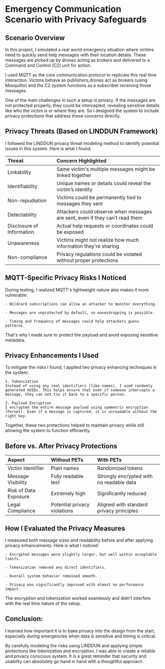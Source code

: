 # Emergency Communication Scenario with Privacy Safeguards

## Scenario Overview
In this project, I simulated a real world emergency situation where victims need to quickly send help messages with their location details. These messages are picked up by drones acting as brokers and delivered to a Command and Control (C2) unit for action.

I used MQTT as the core communication protocol to replicate this real time interaction. Victims behave as publishers,drones act as brokers (using Mosquitto) and the C2 system functions as a subscriber receiving those messages.

One of the main challenges in such a setup is privacy. If the messages are not protected properly, they could be intercepted, revealing sensitive details like who the victim is or where they are. So I designed the system to include privacy protections that address these concerns directly.

## Privacy Threats (Based on LINDDUN Framework)

I followed the LINDDUN privacy threat modeling method to identify potential issues in this system. Here is what I found:

| Threat                      | Concern Highlighted                                                          |
|:----------------------------|:-----------------------------------------------------------------------------|
|Linkability				  |	Same victim's multiple messages might be linked together       				 |
|Identifiability			  |	Unique names or details could reveal the victim’s identity					 |
|Non-repudiation			  |	Victims could be permanently tied to messages they sent						 |
|Detectability				  |	Attackers could observe when messages are sent, even if they can’t read them |
|Disclosure of Information	  |	Actual help requests or coordinates could be exposed						 |
|Unawareness				  | Victims might not realize how much information they're sharing				 |
|Non-compliance				  |	Privacy regulations could be violated without proper protections			 |

## MQTT-Specific Privacy Risks I Noticed
During testing, I realized MQTT's lightweight nature also makes it more vulnerable:

	- Wildcard subscriptions can allow an attacker to monitor everything.

	- Messages are unprotected by default, so eavesdropping is possible.

	- Timing and frequency of messages could help attackers guess patterns.

That's why I made sure to protect the payload and avoid exposing sensitive metadata.

## Privacy Enhancements I Used
To mitigate the risks I found, I applied two privacy enhancing techniques in the system:

	1. Tokenization
	Instead of using any real identifiers (like names), I used randomly generated UUIDs. This helps ensure that even if someone intercepts a message, they can not tie it back to a specific person.

	2. Payload Encryption
	I encrypted the entire message payload using symmetric encryption (Fernet). Even if a message is captured, it is unreadable without the right key.

Together, these two protections helped to maintain privacy while still allowing the system to function efficiently.

## Before vs. After Privacy Protections

| Aspect                | Without PETs                 | With PETs                                 |
|:----------------------|:-----------------------------|:------------------------------------------|	
| Victim Identifier	    | Plain names       	       | Randomized tokens                         |
| Message Visibility	| Fully readable text	       | Strongly encrypted with no readable data  |
| Risk of Data Exposure	| Extremely high	           | Significantly reduced                     |
| Legal Compliance	    | Potential privacy violations | Aligned with standard privacy principles  |

## How I Evaluated the Privacy Measures
I measured both message sizes and readability before and after applying privacy enhancements. Here is what I noticed:

	- Encrypted messages were slightly larger, but well within acceptable limits.

	- Tokenization removed any direct identifiers.

	- Overall system behavior remained smooth.

	- Privacy was significantly improved with almost no performance impact.

The encryption and tokenization worked seamlessly and didn't interfere with the real time nature of the setup.

## Conclusion: 
I learned how important it is to bake privacy into the design from the start, especially during emergencies when data is sensitive and timing is critical.

By carefully modeling the risks using LINDDUN and applying simple protections like tokenization and encryption, I was able to create a reliable and privacy conscious system. It is a great reminder that security and usability can absolutely go hand in hand with a thoughtful approach.
